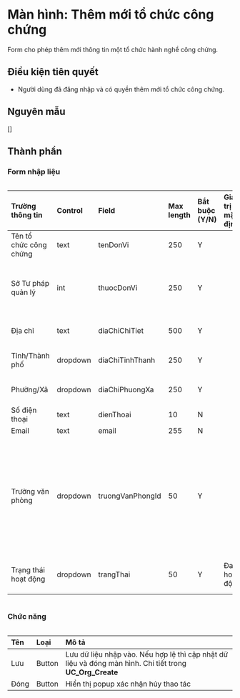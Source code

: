 # Màn hình: Thêm mới tổ chức công chứng
Form cho phép thêm mới thông tin một tổ chức hành nghề công chứng.

## Điều kiện tiên quyết
- Người dùng đã đăng nhập và có quyền thêm mới tổ chức công chứng.

## Nguyên mẫu
[]

## Thành phần

### Form nhập liệu

<div style="overflow-x:auto">

| Trường thông tin       | Control  | Field            | Max length | Bắt buộc (Y/N) | Giá trị mặc định | Cho phép sửa (Y/N) | Mô tả                                                                                                                                                                                                           |
|:-----------------------|:---------|:-----------------|:-----------|:---------------|:-----------------|:-------------------|:----------------------------------------------------------------------------------------------------------------------------------------------------------------------------------------------------------------|
| Tên tổ chức công chứng | text     | tenDonVi         | 250        | Y              |                  | Y                  |                                                                                                                                                                                                                 |
| Sở Tư pháp quản lý     | int      | thuocDonVi       | 250        | Y              |                  | N                  | Tự động chọn Sở Tư pháp giống với người dùng. Disable, không cho phép thay đổi                                                                                                                                  |
| Địa chỉ                | text     | diaChiChiTiet    | 500        | Y              |                  | Y                  | Placeholder: Điền địa chỉ số nhà, tổ, thôn, xóm                                                                                                                                                                 |
| Tỉnh/Thành phố         | dropdown | diaChiTinhThanh  | 250        | Y              |                  | Y                  | Chọn từ danh mục tỉnh/thành phố mới, **BR9.7**                                                                                                                                                                  |
| Phường/Xã              | dropdown | diaChiPhuongXa   | 250        | Y              |                  | Y                  | Chọn từ danh mục phường xã mới **BR9.8**,                                                                                                                                                                       |
| Số điện thoại          | text     | dienThoai        | 10         | N              |                  | Y                  | **BR9.1**,**BR9.4**                                                                                                                                                                                             |
| Email                  | text     | email            | 255        | N              |                  | Y                  | **BR9.9**                                                                                                                                                                                                       |
| Trưởng văn phòng       | dropdown | truongVanPhongId | 50         | Y              |                  | Y                  | Click vào cho phép chọn công chứng viên từ danh sách (entity CongChungVien), cho phép điền và tìm kiếm theo số giấy tờ/tên công chứng viên, danh sách hiển thị theo cấu trúc "Số giấy tờ - Tên công chứng viên" |
| Trạng thái hoạt động   | dropdown | trangThai        | 50         | Y              | Đang hoạt động   | Y                  | Chọn trạng thái hoạt động theo danh sách đã liệt kê trong entity                                                                                                                                                |

</div>

### Chức năng
<div style="overflow-x:auto">

| Tên  | Loại   | Mô tả                                                                                                    |
|:-----|:-------|:---------------------------------------------------------------------------------------------------------|
| Lưu  | Button | Lưu dữ liệu nhập vào. Nếu hợp lệ thì cập nhật dữ liệu và đóng màn hình. Chi tiết trong **UC_Org_Create** |
| Đóng | Button | Hiển thị popup xác nhận hủy thao tác                                                                     |
